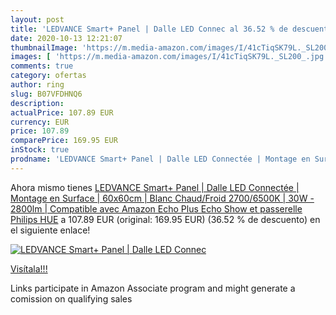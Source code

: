```yaml
---
layout: post
title: 'LEDVANCE Smart+ Panel | Dalle LED Connec al 36.52 % de descuento'
date: 2020-10-13 12:21:07
thumbnailImage: 'https://m.media-amazon.com/images/I/41cTiqSK79L._SL200_.jpg'
images: [ 'https://m.media-amazon.com/images/I/41cTiqSK79L._SL200_.jpg' ]
comments: true
category: ofertas
author: ring
slug: B07VFDHNQ6
description:
actualPrice: 107.89 EUR
currency: EUR
price: 107.89
comparePrice: 169.95 EUR
inStock: true
prodname: 'LEDVANCE Smart+ Panel | Dalle LED Connectée | Montage en Surface | 60x60cm | Blanc Chaud/Froid 2700/6500K | 30W - 2800lm | Compatible avec Amazon Echo Plus  Echo Show et passerelle Philips HUE'
---
```


Ahora mismo tienes [LEDVANCE Smart+ Panel | Dalle LED Connectée | Montage en Surface | 60x60cm | Blanc Chaud/Froid 2700/6500K | 30W - 2800lm | Compatible avec Amazon Echo Plus  Echo Show et passerelle Philips HUE](https://www.amazon.fr/dp/B07VFDHNQ6/?tag=tolees0d-21) a 107.89 EUR (original: 169.95 EUR) (36.52 %  de descuento) en el siguiente enlace!

[![LEDVANCE Smart+ Panel | Dalle LED Connec](https://m.media-amazon.com/images/I/41cTiqSK79L._SL200_.jpg)](https://www.amazon.fr/dp/B07VFDHNQ6/?tag=tolees0d-21)

[Visítala!!!](https://www.amazon.fr/dp/B07VFDHNQ6/?tag=tolees0d-21)

Links participate in Amazon Associate program and might generate a comission on qualifying sales
